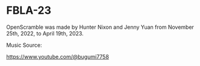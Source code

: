 # FBLA-23

OpenScramble was made by Hunter Nixon and Jenny Yuan from November 25th, 2022, to April 19th, 2023.

Music Source:

https://www.youtube.com/@bugumi7758

